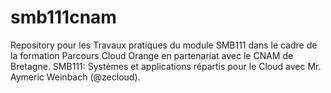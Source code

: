 # smb111cnam
Repository pour les Travaux pratiques du module SMB111 dans le cadre de la formation Parcours Cloud Orange en partenariat avec le CNAM de Bretagne.
SMB111: Systèmes et applications répartis pour le Cloud avec Mr. Aymeric Weinbach (@zecloud). 
